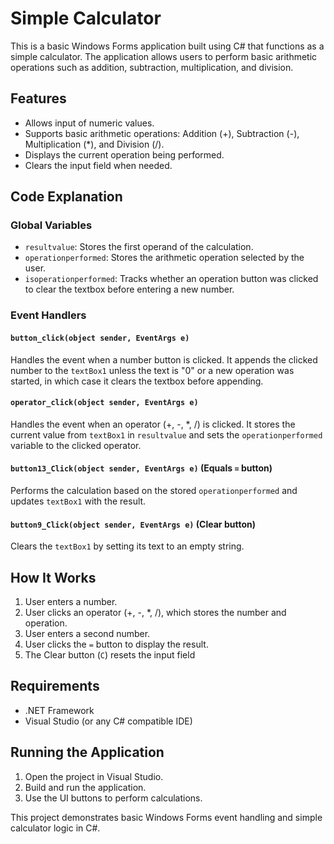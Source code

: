 # Simple Calculator

This is a basic Windows Forms application built using C# that functions as a simple calculator. The application allows users to perform basic arithmetic operations such as addition, subtraction, multiplication, and division.

## Features
- Allows input of numeric values.
- Supports basic arithmetic operations: Addition (+), Subtraction (-), Multiplication (*), and Division (/).
- Displays the current operation being performed.
- Clears the input field when needed.

## Code Explanation

### Global Variables
- `resultvalue`: Stores the first operand of the calculation.
- `operationperformed`: Stores the arithmetic operation selected by the user.
- `isoperationperformed`: Tracks whether an operation button was clicked to clear the textbox before entering a new number.

### Event Handlers

#### `button_click(object sender, EventArgs e)`
Handles the event when a number button is clicked. It appends the clicked number to the `textBox1` unless the text is "0" or a new operation was started, in which case it clears the textbox before appending.

#### `operator_click(object sender, EventArgs e)`
Handles the event when an operator (+, -, *, /) is clicked. It stores the current value from `textBox1` in `resultvalue` and sets the `operationperformed` variable to the clicked operator.

#### `button13_Click(object sender, EventArgs e)` (Equals `=` button)
Performs the calculation based on the stored `operationperformed` and updates `textBox1` with the result.

#### `button9_Click(object sender, EventArgs e)` (Clear button)
Clears the `textBox1` by setting its text to an empty string.

## How It Works
1. User enters a number.
2. User clicks an operator (+, -, *, /), which stores the number and operation.
3. User enters a second number.
4. User clicks the `=` button to display the result.
5. The Clear button (`C`) resets the input field

## Requirements
- .NET Framework
- Visual Studio (or any C# compatible IDE)

## Running the Application
1. Open the project in Visual Studio.
2. Build and run the application.
3. Use the UI buttons to perform calculations.

This project demonstrates basic Windows Forms event handling and simple calculator logic in C#.

